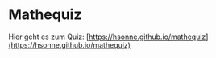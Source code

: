 # Mathequiz

Hier geht es zum Quiz: [https://hsonne.github.io/mathequiz](https://hsonne.github.io/mathequiz)
